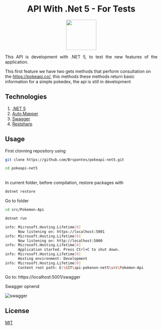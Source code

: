 <center><h1>API With .Net 5 - For Tests </h1></center>

<p align="center">
<img src="https://user-images.githubusercontent.com/14333695/110218879-e19a9600-7e9a-11eb-9315-aa79a9be8817.png" width="100" />
</p>

<p align="justify">
This API is development with .NET 5,  to test the new features of the application.

This first feature we have two gets methods that perform consultation on the https://pokeapi.co/, this methods
these methods return basic information for a simple pokedex, the api is still in development
</p>


<h2>Technologies</h2>
<ol>
	<li><a href="https://docs.microsoft.com/pt-br/dotnet/core/dotnet-five">.NET 5</a></li>
	<li><a href="https://automapper.org/">Auto Mapper</a></li>
	<li><a href="https://docs.microsoft.com/pt-br/aspnet/core/tutorials/getting-started-with-swashbuckle?view=aspnetcore-5.0&tabs=visual-studio">Swagger</a></li>
	<li><a href="https://restsharp.dev/">Restsharp</a></li>
</ol>

<h2>Usage</h2>
First clonning repository using

```bash
git clone https://github.com/Brspontes/pokeapi-net5.git

cd pokeapi-net5
```
<br />
In current folder, before compilation, restore packages with

```bash
dotnet restore
```
Go to folder
```bash
cd src/Pokemon-Api

dotnet run

info: Microsoft.Hosting.Lifetime[0]
      Now listening on: https://localhost:5001
info: Microsoft.Hosting.Lifetime[0]
      Now listening on: http://localhost:5000
info: Microsoft.Hosting.Lifetime[0]
      Application started. Press Ctrl+C to shut down.
info: Microsoft.Hosting.Lifetime[0]
      Hosting environment: Development
info: Microsoft.Hosting.Lifetime[0]
      Content root path: E:\GIT\api-pokenon-net5\src\Pokemon-Api
```

Go to:  https://localhost:5001/swagger

Swagger opnend

![swagger](https://user-images.githubusercontent.com/14333695/110219452-1c51fd80-7e9e-11eb-841d-724b2c2aee58.png)
<h2>License</h2>
<a href="https://github.com/herbsjs/herbs2gql/blob/master/LICENSE">MIT</a>
